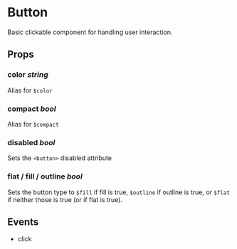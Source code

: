 # Button
Basic clickable component for handling user interaction.

## Props

### color _string_
Alias for `$color`

### compact _bool_
Alias for `$compact`

### disabled _bool_
Sets the `<button>` disabled attribute

### flat / fill / outline _bool_
Sets the button type to `$fill` if fill is true, `$outline` if outline
is true, or `$flat` if neither those is true (or if flat is true).

## Events
- click
